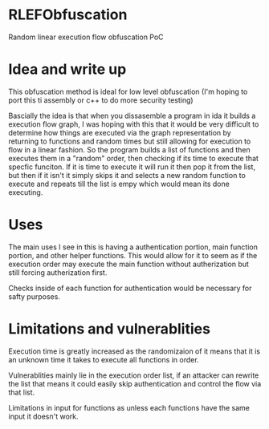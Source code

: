 # RLEFObfuscation
Random linear execution flow obfuscation PoC

# Idea and write up

This obfuscation method is ideal for low level obfuscation (I'm hoping to port this ti assembly or c++ to do more security testing)

Bascially the idea is that when you dissasemble a program in ida it builds a execution flow graph, I was hoping with this that it would be very difficult to determine how things are executed via the graph representation by returning to functions and random times but still allowing for execution to flow in a linear fashion. So the program builds a list of functions and then executes them in a "random" order, then checking if its time to execute that specfic funciton. If it is time to execute it will run it then pop it from the list, but then if it isn't it simply skips it and selects a new random function to execute and repeats till the list is empy which would mean its done executing. 

# Uses

The main uses I see in this is having a authentication portion, main function portion, and other helper functions. This would allow for it to seem as if the execution order may execute the main function without autherization but still forcing autherization first. 

Checks inside of each function for authentication would be necessary for safty purposes. 

# Limitations and vulnerablities

Execution time is greatly increased as the randomizaion of it means that it is an unknown time it takes to execute all functions in order. 

Vulnerablities mainly lie in the execution order list, if an attacker can rewrite the list that means it could easily skip authentication and control the flow via that list. 

Limitations in input for functions as unless each functions have the same input it doesn't work.
